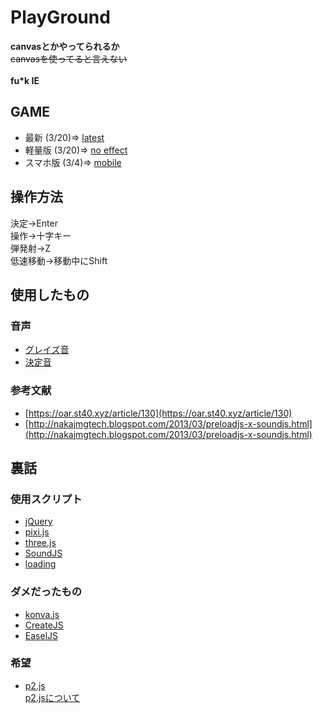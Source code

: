 # PlayGround

**canvasとかやってられるか**<br>
~~canvasを使ってると言えない~~<br>
<br>
**fu\*k IE**

## GAME
* 最新 (3/20)=>
[latest](https://akatsuki1910.github.io/Danmaku/pc/main.html)<br>
* 軽量版 (3/20)=>
[no effect](https://akatsuki1910.github.io/Danmaku/no_eff/main.html)<br>
* スマホ版 (3/4)=>
[mobile](https://akatsuki1910.github.io/Danmaku/mobile/main.html)<br>

## 操作方法
決定→Enter<br>
操作→十字キー<br>
弾発射→Z<br>
低速移動→移動中にShift<br>

## 使用したもの
### 音声
* [グレイズ音](https://commons.nicovideo.jp/material/nc126633)
* [決定音](https://commons.nicovideo.jp/material/nc129731)

### 参考文献
* [https://oar.st40.xyz/article/130](https://oar.st40.xyz/article/130)
* [http://nakajmgtech.blogspot.com/2013/03/preloadjs-x-soundjs.html](http://nakajmgtech.blogspot.com/2013/03/preloadjs-x-soundjs.html)

## 裏話
### 使用スクリプト
* [jQuery](https://jquery.com/)
* [pixi.js](http://www.pixijs.com/)
* [three.js](https://threejs.org)
* [SoundJS](https://www.createjs.com/soundjs)
* [loading](http://loadergenerator.com/)

### ダメだったもの
* [konva.js](https://konvajs.org/)
* [CreateJS](https://createjs.com/)
* [EaselJS](https://www.createjs.com/easeljs)

### 希望
* [p2.js](https://github.com/schteppe/p2.js)<br>
[p2.jsについて](https://blog.applibot.co.jp/2017/09/06/p2-js/)
